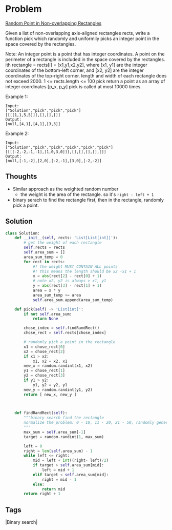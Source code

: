 # Problem
[Random Point in Non-overlapping Rectangles](https://leetcode.com/problems/random-point-in-non-overlapping-rectangles)

Given a list of non-overlapping axis-aligned rectangles rects, write a function pick which randomly and uniformily picks
an integer point in the space covered by the rectangles.

Note:
    An integer point is a point that has integer coordinates. 
    A point on the perimeter of a rectangle is included in the space covered by the rectangles. 
    ith rectangle = rects[i] = [x1,y1,x2,y2], where [x1, y1] are the integer coordinates of the bottom-left corner, and [x2, y2] are the integer coordinates of the top-right corner.
    length and width of each rectangle does not exceed 2000.
    1 <= rects.length <= 100
    pick return a point as an array of integer coordinates [p_x, p_y]
    pick is called at most 10000 times.

Example 1:
```
Input: 
["Solution","pick","pick","pick"]
[[[[1,1,5,5]]],[],[],[]]
Output: 
[null,[4,1],[4,1],[3,3]]
```

Example 2:
```
Input: 
["Solution","pick","pick","pick","pick","pick"]
[[[[-2,-2,-1,-1],[1,0,3,0]]],[],[],[],[],[]]
Output: 
[null,[-1,-2],[2,0],[-2,-1],[3,0],[-2,-2]]
```

## Thoughts
-  Similar approach as the weighted random number
    - the weight is the area of the rectangle. so it's `right - left + 1`
- binary serach to find the rectangle first, then in the rectangle, randomly pick a point.     

## Solution
```python
class Solution:
    def __init__(self, rects: 'List[List[int]]'):
        # get the weight of each rectangle
        self.rects = rects
        self.area_sum = []
        area_sum_temp = 0
        for rect in rects:
            #! the weight MUST CONTAIN ALL points
            #! this means the length should be x2 -x1 + 1
            x = abs(rect[2] - rect[0] + 1)
            # note x2, y2 is always > x1, y1 
            y = abs(rect[3] - rect[1] + 1)
            area = x * y
            area_sum_temp += area
            self.area_sum.append(area_sum_temp)

    def pick(self) -> 'List[int]':
        if not self.area_sum:
            return None

        chose_index = self.findRandRect()
        chose_rect = self.rects[chose_index]

        # randomly pick a point in the rectangle
        x1 = chose_rect[0]
        x2 = chose_rect[2]
        if x1 > x2:
            x1, x2 = x2, x1
        new_x = random.randint(x1, x2)
        y1 = chose_rect[1]
        y2 = chose_rect[3]
        if y1 > y2:
            y1, y2 = y2, y1
        new_y = random.randint(y1, y2)
        return [ new_x, new_y ]

        

    def findRandRect(self):
        """binary search find the rectangle
        normalize the problem: 0 - 10, 11 - 20, 21 - 50, randomly generate a number falls on which block 
        """
        max_sum = self.area_sum[-1]
        target = random.randint(1, max_sum)

        left = 0
        right = len(self.area_sum) - 1
        while left <= right:
            mid = left + int((right- left)/2)
            if target > self.area_sum[mid]:
                left = mid + 1
            elif target < self.area_sum[mid]:
                right = mid - 1
            else:
                return mid
        return right + 1

```

## Tags
|Binary search|

[comment]: <timestamp:2019-05-28>
